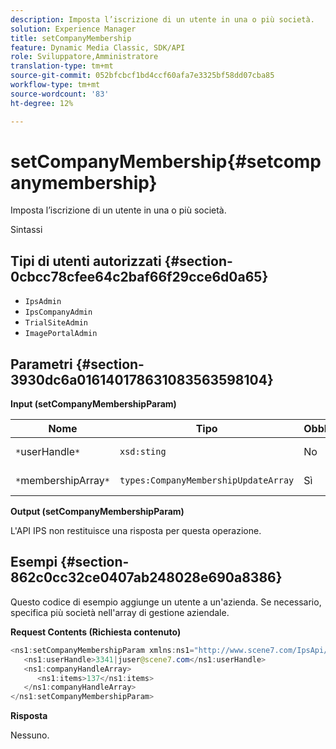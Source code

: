 ```yaml
---
description: Imposta l’iscrizione di un utente in una o più società.
solution: Experience Manager
title: setCompanyMembership
feature: Dynamic Media Classic, SDK/API
role: Sviluppatore,Amministratore
translation-type: tm+mt
source-git-commit: 052bfcbcf1bd4ccf60afa7e3325bf58dd07cba85
workflow-type: tm+mt
source-wordcount: '83'
ht-degree: 12%

---
```



# setCompanyMembership{#setcompanymembership}

Imposta l’iscrizione di un utente in una o più società.

Sintassi

## Tipi di utenti autorizzati {#section-0cbcc78cfee64c2baf66f29cce6d0a65}

* `IpsAdmin`
* `IpsCompanyAdmin`
* `TrialSiteAdmin`
* `ImagePortalAdmin`

## Parametri {#section-3930dc6a016140178631083563598104}

**Input (setCompanyMembershipParam)**

| Nome | Tipo | Obbligatorio | Descrizione |
|---|---|---|---|
| `*`userHandle`*` | `xsd:sting` | No | Maniglia utente. |
| `*`membershipArray`*` | `types:CompanyMembershipUpdateArray` | Sì | Array di aziende. |

**Output (setCompanyMembershipParam)**

L&#39;API IPS non restituisce una risposta per questa operazione.

## Esempi {#section-862c0cc32ce0407ab248028e690a8386}

Questo codice di esempio aggiunge un utente a un&#39;azienda. Se necessario, specifica più società nell&#39;array di gestione aziendale.

**Request Contents (Richiesta contenuto)**

```java
<ns1:setCompanyMembershipParam xmlns:ns1="http://www.scene7.com/IpsApi/xsd">
   <ns1:userHandle>3341|juser@scene7.com</ns1:userHandle>
   <ns1:companyHandleArray>
      <ns1:items>137</ns1:items>
   </ns1:companyHandleArray>
</ns1:setCompanyMembershipParam>
```

**Risposta**

Nessuno.
